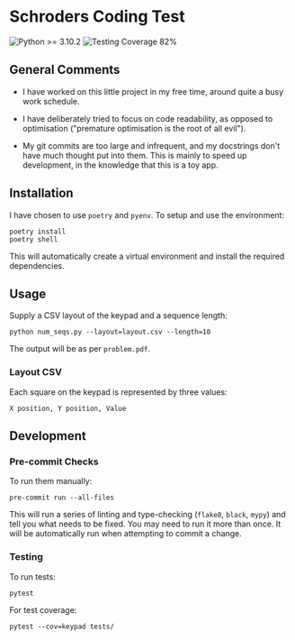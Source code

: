 # Schroders Coding Test

![Python >= 3.10.2](https://img.shields.io/badge/python-%3E%3D%203.10.2-blue?style=flat-square) ![Testing Coverage 82%](https://img.shields.io/badge/coverage-82%25-green?style=flat-square)

## General Comments

* I have worked on this little project in my free time, around quite a busy work schedule.

* I have deliberately tried to focus on code readability, as opposed to optimisation ("premature optimisation is the root of all evil").

* My git commits are too large and infrequent, and my docstrings don't have much thought put into them. This is mainly to speed up development, in the knowledge that this is a toy app.

## Installation

I have chosen to use `poetry` and `pyenv`. To setup and use the environment:

```shell
poetry install
poetry shell
```

This will automatically create a virtual environment and install the required dependencies.

## Usage

Supply a CSV layout of the keypad and a sequence length:

```shell
python num_seqs.py --layout=layout.csv --length=10
```

The output will be as per `problem.pdf`.

### Layout CSV

Each square on the keypad is represented by three values:

```csv
X position, Y position, Value
```

## Development

### Pre-commit Checks

To run them manually:

```shell
pre-commit run --all-files
```

This will run a series of linting and type-checking (`flake8`, `black`, `mypy`) and tell you what needs to be fixed. You may need to run it more than once. It will be automatically run when attempting to commit a change.

### Testing

To run tests:

```shell
pytest
```

For test coverage:

```shell
pytest --cov=keypad tests/
```
